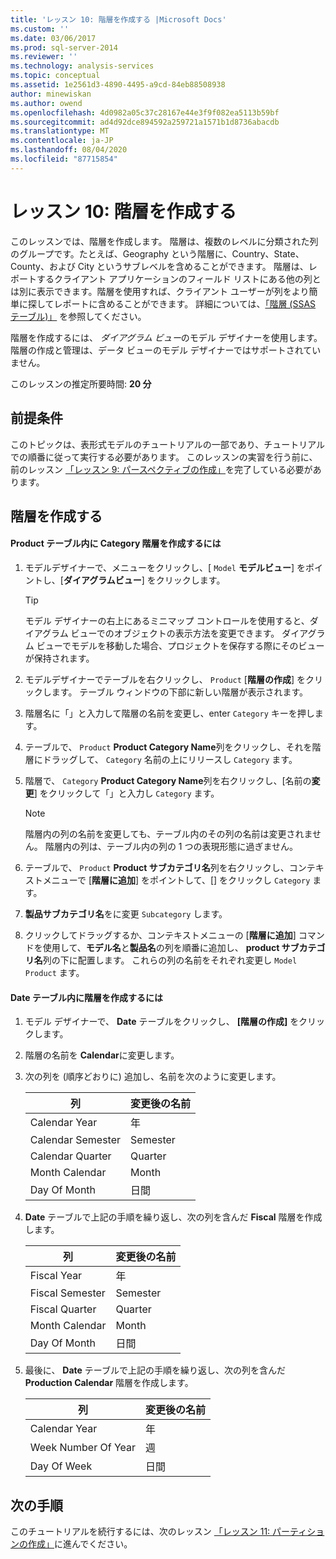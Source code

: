 ```yaml
---
title: 'レッスン 10: 階層を作成する |Microsoft Docs'
ms.custom: ''
ms.date: 03/06/2017
ms.prod: sql-server-2014
ms.reviewer: ''
ms.technology: analysis-services
ms.topic: conceptual
ms.assetid: 1e2561d3-4890-4495-a9cd-84eb88508938
author: minewiskan
ms.author: owend
ms.openlocfilehash: 4d0982a05c37c28167e44e3f9f082ea5113b59bf
ms.sourcegitcommit: ad4d92dce894592a259721a1571b1d8736abacdb
ms.translationtype: MT
ms.contentlocale: ja-JP
ms.lasthandoff: 08/04/2020
ms.locfileid: "87715854"
---
```

# <a name="lesson-10-create-hierarchies"></a>レッスン 10: 階層を作成する
  このレッスンでは、階層を作成します。 階層は、複数のレベルに分類された列のグループです。たとえば、Geography という階層に、Country、State、County、および City というサブレベルを含めることができます。 階層は、レポートするクライアント アプリケーションのフィールド リストにある他の列とは別に表示できます。階層を使用すれば、クライアント ユーザーが列をより簡単に探してレポートに含めることができます。 詳細については、[「階層 (SSAS テーブル)」](tabular-models/hierarchies-ssas-tabular.md) を参照してください。  
  
 階層を作成するには、 *ダイアグラム ビュー*のモデル デザイナーを使用します。 階層の作成と管理は、データ ビューのモデル デザイナーではサポートされていません。  
  
 このレッスンの推定所要時間: **20 分**  
  
## <a name="prerequisites"></a>前提条件  
 このトピックは、表形式モデルのチュートリアルの一部であり、チュートリアルでの順番に従って実行する必要があります。 このレッスンの実習を行う前に、前のレッスン [「レッスン 9: パースペクティブの作成」](lesson-8-create-perspectives.md)を完了している必要があります。  
  
## <a name="create-hierarchies"></a>階層を作成する  
  
#### <a name="to-create-a-category-hierarchy-in-the-product-table"></a>Product テーブル内に Category 階層を作成するには  
  
1.  モデルデザイナーで、メニューをクリックし、[ `Model` **モデルビュー**] をポイントし、[**ダイアグラムビュー**] をクリックします。  
  
    > [!TIP]  
    >  モデル デザイナーの右上にあるミニマップ コントロールを使用すると、ダイアグラム ビューでのオブジェクトの表示方法を変更できます。 ダイアグラム ビューでモデルを移動した場合、プロジェクトを保存する際にそのビューが保持されます。  
  
2.  モデルデザイナーでテーブルを右クリックし、 `Product` [**階層の作成**] をクリックします。 テーブル ウィンドウの下部に新しい階層が表示されます。  
  
3.  階層名に「」と入力して階層の名前を変更し、enter `Category` キーを押します。  
  
4.  テーブルで、 `Product` **Product Category Name**列をクリックし、それを階層にドラッグして、 `Category` 名前の上にリリースし `Category` ます。  
  
5.  階層で、 `Category` **Product Category Name**列を右クリックし、[名前の**変更**] をクリックして「」と入力し `Category` ます。  
  
    > [!NOTE]  
    >  階層内の列の名前を変更しても、テーブル内のその列の名前は変更されません。 階層内の列は、テーブル内の列の 1 つの表現形態に過ぎません。  
  
6.  テーブルで、 `Product` **Product サブカテゴリ名**列を右クリックし、コンテキストメニューで [**階層に追加**] をポイントして、[] をクリックし `Category` ます。  
  
7.  **製品サブカテゴリ名**をに変更 `Subcategory` します。  
  
8.  クリックしてドラッグするか、コンテキストメニューの [**階層に追加**] コマンドを使用して、**モデル名**と**製品名**の列を順番に追加し、 **product サブカテゴリ名**列の下に配置します。 これらの列の名前をそれぞれ変更し `Model` `Product` ます。  
  
#### <a name="to-create-hierarchies-in-the-date-table"></a>Date テーブル内に階層を作成するには  
  
1.  モデル デザイナーで、 **Date** テーブルをクリックし、 **[階層の作成]** をクリックします。  
  
2.  階層の名前を **Calendar**に変更します。  
  
3.  次の列を (順序どおりに) 追加し、名前を次のように変更します。  
  
    |列|変更後の名前|  
    |------------|----------------|  
    |Calendar Year|年|  
    |Calendar Semester|Semester|  
    |Calendar Quarter|Quarter|  
    |Month Calendar|Month|  
    |Day Of Month|日間|  
  
4.  **Date** テーブルで上記の手順を繰り返し、次の列を含んだ **Fiscal** 階層を作成します。  
  
    |列|変更後の名前|  
    |------------|----------------|  
    |Fiscal Year|年|  
    |Fiscal Semester|Semester|  
    |Fiscal Quarter|Quarter|  
    |Month Calendar|Month|  
    |Day Of Month|日間|  
  
5.  最後に、 **Date** テーブルで上記の手順を繰り返し、次の列を含んだ **Production Calendar** 階層を作成します。  
  
    |列|変更後の名前|  
    |------------|----------------|  
    |Calendar Year|年|  
    |Week Number Of Year|週|  
    |Day Of Week|日間|  
  
## <a name="next-steps"></a>次の手順  
 このチュートリアルを続行するには、次のレッスン [「レッスン 11: パーティションの作成」](lesson-10-create-partitions.md)に進んでください。  
  
  
